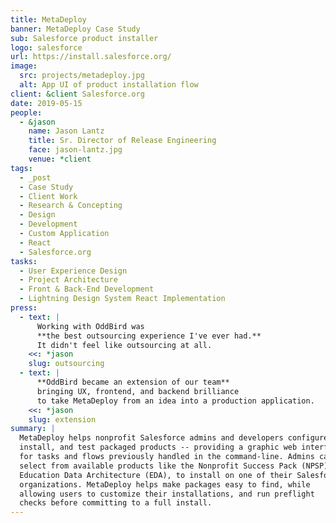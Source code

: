 ```yaml
---
title: MetaDeploy
banner: MetaDeploy Case Study
sub: Salesforce product installer
logo: salesforce
url: https://install.salesforce.org/
image:
  src: projects/metadeploy.jpg
  alt: App UI of product installation flow
client: &client Salesforce.org
date: 2019-05-15
people:
  - &jason
    name: Jason Lantz
    title: Sr. Director of Release Engineering
    face: jason-lantz.jpg
    venue: *client
tags:
  - _post
  - Case Study
  - Client Work
  - Research & Concepting
  - Design
  - Development
  - Custom Application
  - React
  - Salesforce.org
tasks:
  - User Experience Design
  - Project Architecture
  - Front & Back-End Development
  - Lightning Design System React Implementation
press:
  - text: |
      Working with OddBird was
      **the best outsourcing experience I've ever had.**
      It didn't feel like outsourcing at all.
    <<: *jason
    slug: outsourcing
  - text: |
      **OddBird became an extension of our team**
      bringing UX, frontend, and backend brilliance
      to take MetaDeploy from an idea into a production application.
    <<: *jason
    slug: extension
summary: |
  MetaDeploy helps nonprofit Salesforce admins and developers configure,
  install, and test packaged products -- providing a graphic web interface
  for tasks and flows previously handled in the command-line. Admins can
  select from available products like the Nonprofit Success Pack (NPSP) or
  Education Data Architecture (EDA), to install on one of their Salesforce
  organizations. MetaDeploy helps make packages easy to find, while
  allowing users to customize their installations, and run preflight
  checks before committing to a full install.
---
```

